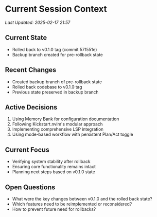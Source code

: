 # Current Session Context
*Last Updated: 2025-02-17 21:57*

## Current State
- Rolled back to v0.1.0 tag (commit 57f551e)
- Backup branch created for pre-rollback state

## Recent Changes
- Created backup branch of pre-rollback state
- Rolled back codebase to v0.1.0 tag
- Previous state preserved in backup branch

## Active Decisions
1. Using Memory Bank for configuration documentation
2. Following Kickstart.nvim's modular approach
3. Implementing comprehensive LSP integration
4. Using mode-based workflow with persistent Plan/Act toggle

## Current Focus
- Verifying system stability after rollback
- Ensuring core functionality remains intact
- Planning next steps based on v0.1.0 state

## Open Questions
- What were the key changes between v0.1.0 and the rolled back state?
- Which features need to be reimplemented or reconsidered?
- How to prevent future need for rollbacks?